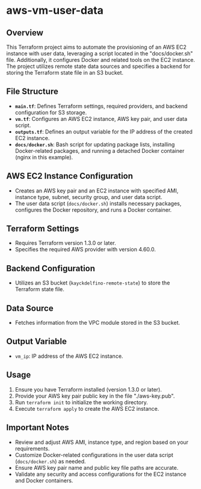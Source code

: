 # aws-vm-user-data

## Overview

This Terraform project aims to automate the provisioning of an AWS EC2 instance with user data, leveraging a script located in the "docs/docker.sh" file. Additionally, it configures Docker and related tools on the EC2 instance. The project utilizes remote state data sources and specifies a backend for storing the Terraform state file in an S3 bucket.

## File Structure

- **`main.tf`**: Defines Terraform settings, required providers, and backend configuration for S3 storage.
- **`vm.tf`**: Configures an AWS EC2 instance, AWS key pair, and user data script.
- **`outputs.tf`**: Defines an output variable for the IP address of the created EC2 instance.
- **`docs/docker.sh`**: Bash script for updating package lists, installing Docker-related packages, and running a detached Docker container (nginx in this example).

## AWS EC2 Instance Configuration

- Creates an AWS key pair and an EC2 instance with specified AMI, instance type, subnet, security group, and user data script.
- The user data script (`docs/docker.sh`) installs necessary packages, configures the Docker repository, and runs a Docker container.

## Terraform Settings

- Requires Terraform version 1.3.0 or later.
- Specifies the required AWS provider with version 4.60.0.

## Backend Configuration

- Utilizes an S3 bucket (`kayckdelfino-remote-state`) to store the Terraform state file.

## Data Source

- Fetches information from the VPC module stored in the S3 bucket.

## Output Variable

- `vm_ip`: IP address of the AWS EC2 instance.

## Usage

1. Ensure you have Terraform installed (version 1.3.0 or later).
2. Provide your AWS key pair public key in the file "./aws-key.pub".
3. Run `terraform init` to initialize the working directory.
4. Execute `terraform apply` to create the AWS EC2 instance.

## Important Notes

- Review and adjust AWS AMI, instance type, and region based on your requirements.
- Customize Docker-related configurations in the user data script (`docs/docker.sh`) as needed.
- Ensure AWS key pair name and public key file paths are accurate.
- Validate any security and access configurations for the EC2 instance and Docker containers.